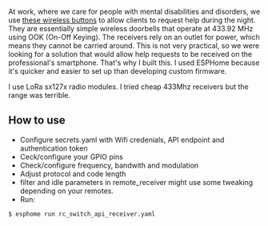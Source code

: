 At work, where we care for people with mental disabilities and disorders, we use [these wireless buttons](https://seintje.nu/) to allow clients to request help during the night.
They are essentially simple wireless doorbells that operate at 433.92 MHz using OOK (On-Off Keying).
The receivers rely on an outlet for power, which means they cannot be carried around. This is not very practical, so we were looking for a solution that would allow help requests to be received on the professional's smartphone.
That's why I built this. I used ESPHome because it's quicker and easier to set up than developing custom firmware.

I use LoRa sx127x radio modules. I tried cheap 433Mhz receivers but the range was terrible.

## How to use

 - Configure secrets.yaml with Wifi credenials, API endpoint and authentication token
 - Ceck/configure your GPIO pins
 - Check/configure frequency, bandwith and modulation
 - Adjust protocol and code length
 - filter and idle parameters in remote_receiver might use some tweaking depending on your remotes.
 - Run:
```
$ esphome run rc_switch_api_receiver.yaml
```
